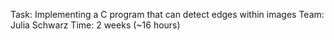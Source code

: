 Task: Implementing a C program that can detect edges within images
Team: Julia Schwarz
Time: 2 weeks (~16 hours)
